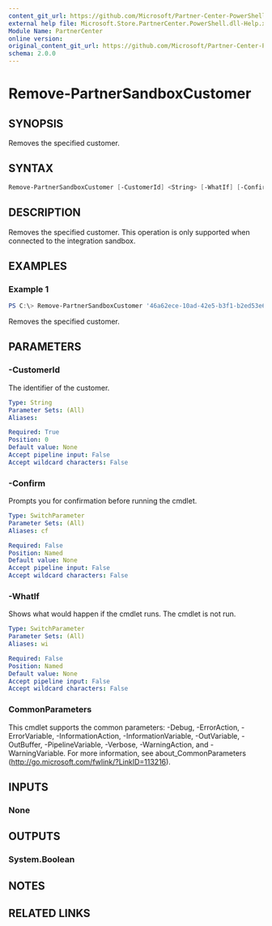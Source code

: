```yaml
---
content_git_url: https://github.com/Microsoft/Partner-Center-PowerShell/blob/master/docs/help/Remove-PartnerSandboxCustomer.md
external help file: Microsoft.Store.PartnerCenter.PowerShell.dll-Help.xml
Module Name: PartnerCenter
online version:
original_content_git_url: https://github.com/Microsoft/Partner-Center-PowerShell/blob/master/docs/help/Remove-PartnerSandboxCustomer.md
schema: 2.0.0
---
```


# Remove-PartnerSandboxCustomer

## SYNOPSIS
Removes the specified customer.

## SYNTAX

```powershell
Remove-PartnerSandboxCustomer [-CustomerId] <String> [-WhatIf] [-Confirm] [<CommonParameters>]
```

## DESCRIPTION
Removes the specified customer. This operation is only supported when connected to the integration sandbox.

## EXAMPLES

### Example 1
```powershell
PS C:\> Remove-PartnerSandboxCustomer '46a62ece-10ad-42e5-b3f1-b2ed53e6fc08'
```

Removes the specified customer.

## PARAMETERS

### -CustomerId
The identifier of the customer.

```yaml
Type: String
Parameter Sets: (All)
Aliases:

Required: True
Position: 0
Default value: None
Accept pipeline input: False
Accept wildcard characters: False
```

### -Confirm
Prompts you for confirmation before running the cmdlet.

```yaml
Type: SwitchParameter
Parameter Sets: (All)
Aliases: cf

Required: False
Position: Named
Default value: None
Accept pipeline input: False
Accept wildcard characters: False
```

### -WhatIf
Shows what would happen if the cmdlet runs.
The cmdlet is not run.

```yaml
Type: SwitchParameter
Parameter Sets: (All)
Aliases: wi

Required: False
Position: Named
Default value: None
Accept pipeline input: False
Accept wildcard characters: False
```

### CommonParameters
This cmdlet supports the common parameters: -Debug, -ErrorAction, -ErrorVariable, -InformationAction, -InformationVariable, -OutVariable, -OutBuffer, -PipelineVariable, -Verbose, -WarningAction, and -WarningVariable. For more information, see about_CommonParameters (http://go.microsoft.com/fwlink/?LinkID=113216).

## INPUTS

### None

## OUTPUTS

### System.Boolean

## NOTES

## RELATED LINKS
